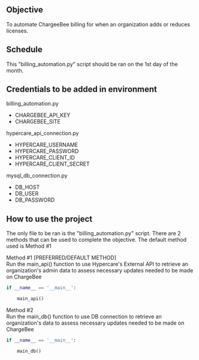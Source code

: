 ## Objective

To automate ChargeeBee billing for when an organization adds or reduces licenses. 

## Schedule

This "billing_automation.py" script should be ran on the 1st day of the month.

## Credentials to be added in environment

billing_automation.py
- CHARGEBEE_API_KEY
- CHARGEBEE_SITE

hypercare_api_connection.py
- HYPERCARE_USERNAME
- HYPERCARE_PASSWORD
- HYPERCARE_CLIENT_ID
- HYPERCARE_CLIENT_SECRET

mysql_db_connection.py
- DB_HOST
- DB_USER
- DB_PASSWORD

## How to use the project

The only file to be ran is the "billing_automation.py" script. There are 2 methods that can be used to complete the objective. The default method used is Method #1

Method #1 [PREFERRED/DEFAULT METHOD] <br>
Run the main_api() function to use Hypercare's External API to retrieve an organization's admin data to assess necessary updates needed to be made on ChargeBee 

``` python
if __name__ == '__main__':

    main_api()
```

Method #2 <br>
Run the main_db() function to use DB connection to retrieve an organization's data to assess necessary updates needed to be made on ChargeBee 

``` python
if __name__ == '__main__':

    main_db()
```



